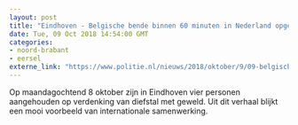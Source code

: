 ```yaml
---
layout: post
title: "Eindhoven - Belgische bende binnen 60 minuten in Nederland opgepakt"
date: Tue, 09 Oct 2018 14:54:00 GMT
categories: 
- noord-brabant 
- eersel 
externe_link: "https://www.politie.nl/nieuws/2018/oktober/9/09-belgische-bende-binnen-60-minuten-in-nederland-opgepakt.html"
---
```


Op maandagochtend 8 oktober zijn in Eindhoven vier personen aangehouden op verdenking van diefstal met geweld. Uit dit verhaal blijkt een mooi voorbeeld van internationale samenwerking.
